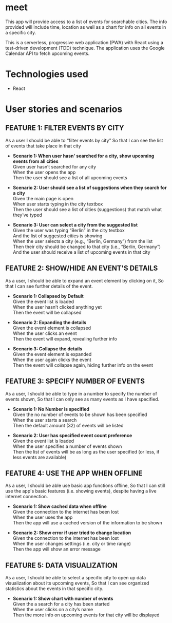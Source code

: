# meet

This app  will provide access to a list of events for searchable cities. The info provided will include time, location as well as a chart for info on all events in a specific city.

This is a serverless, progressive web application (PWA) with React using a
test-driven development (TDD) technique. The application uses the Google
Calendar API to fetch upcoming events.

# Technologies used
- React


# User stories and scenarios

## FEATURE 1: FILTER EVENTS BY CITY

As a user
I should be able to “filter events by city”
So that I can see the list of events that take place in that city

* __Scenario 1: When user hasn' searched for a city, show upcoming events from all cities__<br/>
Given user hasn’t searched for any city<br/>
When the user opens the app<br/>
Then the user should see a list of all upcoming events<br/>

* __Scenario 2: User should see a list of suggestions when they search for a city__<br/>
Given the main page is open<br/>
When user starts typing in the city textbox<br/>
Then the user should see a list of cities (suggestions) that match what they’ve typed<br/>

* __Scenario 3: User can select a city from the suggested list__<br/>
Given the user was typing “Berlin” in the city textbox<br/>
And the list of suggested cities is showing<br/>
When the user selects a city (e.g., “Berlin, Germany”) from the list<br/>
Then their city should be changed to that city (i.e., “Berlin, Germany”)<br/>
And the user should receive a list of upcoming events in that city<br/>

## FEATURE 2: SHOW/HIDE AN EVENT'S DETAILS

As a user,
I should be able to expand an event element by clicking on it,
So that I can see further details of the event.

* __Scenario 1: Collapsed by Default__<br/>
Given the event list is loaded<br/>
When the user hasn’t clicked anything yet<br/>
Then the event will be collapsed<br/>

* __Scenario 2: Expanding the details__<br/>
Given the event element is collapsed<br/>
When the user clicks an event<br/>
Then the event will expand, revealing further info<br/>

* __Scenario 3: Collapse the details__<br/>
Given the event element is expanded<br/>
When the user again clicks the event<br/>
Then the event will collapse again, hiding further info on the event<br/>


## FEATURE 3: SPECIFY NUMBER OF EVENTS

As a user,
I should be able to type in a number to specify the number of events shown,
So that I can only see as many events as I have specified.

* __Scenario 1: No Number is specified__<br/>
Given the no number of events to be shown has been specified<br/>
When the user starts a search<br/>
Then the default amount (32) of events will be listed<br/>

* __Scenario 2: User has specified event count preference__<br/>
Given the event list is loaded<br/>
When the user specifies a number of events shown<br/>
Then the list of events will be as long as the user specified (or less, if less events are available)<br/>


## FEATURE 4: USE THE APP WHEN OFFLINE

As a user,
I should be able use basic app functions offline,
So that I can still use the app's basic features (i.e. showing events), despite having a live internet connection.

* __Scenario 1: Show cached data when offline__<br/>
Given the connection to the internet has been lost<br/>
When the user uses the app<br/>
Then the app will use a cached version of the information to be shown<br/>

* __Scenario 2: Show error if user tried to change location__<br/>
Given the connection to the internet has been lost<br/>
When the user changes settings (i.e. city or time range)<br/>
Then the app will show an error message<br/>


## FEATURE 5: DATA VISUALIZATION

As a user,
I should be able to select a specific city to open up data visualization about its upcoming events,
So that I can see organized  statistics about the events in that specific city.

* __Scenario 1: Show chart with number of events__<br/>
Given the a search for a city has been started<br/>
When the user clicks on a city’s name<br/>
Then the more info on upcoming events for that city will be displayed<br/>
